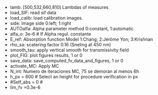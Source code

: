 * lamb: [500,532,660,810] Lambdas of measures
* load_SIF: read sif data
* load_calib: load calibration images.
* side: Image side   0:left; 1:right
* AUTOalfa: Alpha parameter method   0:constant,   1:automatic
* alfa_o: 3e-6    # If Alpha regul. constante
* E_ref: Absorption function Model    1:Chang; 2:Jérôme Yon; 3:Krishnan
* rho_sa: scatering factor  0.16 (Sneling at 450 nm)
* smooth_tau: apply vertical smooth for transmissivity field
* plot_FIG: plot figures results, 1 or 0
* save_data: save_computed_fv_data_and_figures, 1 or 0
* activate_MC: Apply MC
* N_int:  Numero de iteraciones MC, 75 se demoran al menos 6h
* h_px = 600     # Select an height for procedure verification in px
* #Self_abs = 0    #
* lim_fv =0.3e-6
